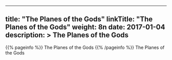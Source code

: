 
---
title: "The Planes of the Gods"
linkTitle: "The Planes of the Gods"
weight: 8n
date: 2017-01-04
description: >
 The Planes of the Gods
---

{{% pageinfo %}}
The Planes of the Gods
{{% /pageinfo %}}
The Planes of the Gods
